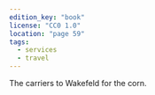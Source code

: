 ```yaml
---
edition_key: "book"
license: "CC0 1.0"
location: "page 59"
tags:
  - services
  - travel
---
```

The carriers to Wakefeld for the corn.
